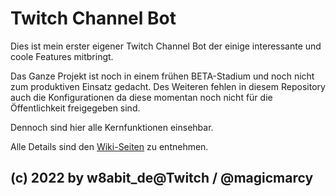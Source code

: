 # Twitch Channel Bot

Dies ist mein erster eigener Twitch Channel Bot der einige interessante und coole Features mitbringt.

Das Ganze Projekt ist noch in einem frühen BETA-Stadium und noch nicht zum produktiven Einsatz gedacht. Des Weiteren fehlen in diesem Repository auch die Konfigurationen da diese momentan noch nicht für die Öffentlichkeit freigegeben sind. 

Dennoch sind hier alle Kernfunktionen einsehbar.

Alle Details sind den [Wiki-Seiten](https://github.com/magicmarcy/w8abot_twitch/wiki) zu entnehmen.

## (c) 2022 by w8abit_de@Twitch / @magicmarcy